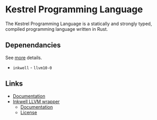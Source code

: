 # Kestrel Programming Language
The Kestrel Programming Language is a statically and strongly typed, compiled programming language written in Rust.

## Depenendancies
See [more](Cargo.toml) details.
- ```inkwell``` - ```llvm10-0```

## Links
- [Documentation](/docs/)
- [Inkwell LLVM wrapper](https://github.com/TheDan64/inkwell)
    - [Documentation](https://thedan64.github.io/inkwell/inkwell/index.html)
    - [License](https://github.com/TheDan64/inkwell/blob/master/LICENSE)